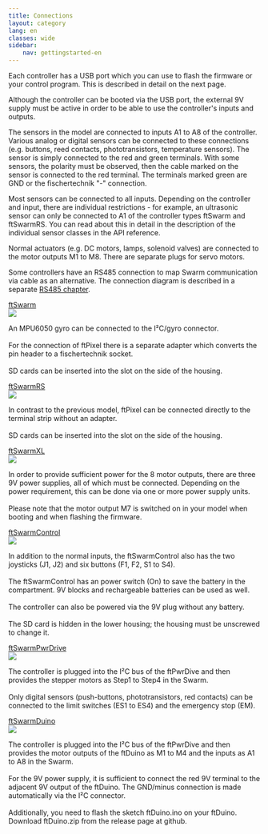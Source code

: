 ```yaml
---
title: Connections
layout: category
lang: en
classes: wide
sidebar:
    nav: gettingstarted-en
---
```

Each controller has a USB port which you can use to flash the firmware or your control program. This is described in detail on the next page.

Although the controller can be booted via the USB port, the external 9V supply must be active in order to be able to use the controller's inputs and outputs.

The sensors in the model are connected to inputs A1 to A8 of the controller. Various analog or digital sensors can be connected to these connections (e.g. buttons, reed contacts, phototransistors, temperature sensors). The sensor is simply connected to the <span class="plus">red</span> and <span class="minus">green</span> terminals. With some sensors, the polarity must be observed, then the cable marked on the sensor is connected to the <span class="plus">red</span> terminal. The terminals marked <span class="minus">green</span> are GND or the fischertechnik "-" connection.

Most sensors can be connected to all inputs. Depending on the controller and input, there are individual restrictions - for example, an ultrasonic sensor can only be connected to A1 of the controller types ftSwarm and ftSwarmRS. You can read about this in detail in the description of the individual sensor classes in the API reference.

Normal actuators (e.g. DC motors, lamps, solenoid valves) are connected to the motor outputs M1 to M8. There are separate plugs for servo motors.

Some controllers have an RS485 connection to map Swarm communication via cable as an alternative. The connection diagram is described in a separate [RS485 chapter](../rs485).

<div class="flex-container">
  <div>
    <div><a href="../../products/ftSwarm">ftSwarm</a></div>
    <div><img class="zoom" src="/assets/img/ftSwarmJSTPinout.png"></div>
    <div>
      <p class="pdetail">
        An MPU6050 gyro can be connected to the I²C/gyro connector.<br><br>For the connection of ftPixel there is a separate adapter which converts the pin header to a fischertechnik socket. <br><br>SD cards can be inserted into the slot on the side of the housing.
      </p>
    </div>
  </div>
  <div>
    <div><a href="../../products/ftSwarmRS">ftSwarmRS</a></div>
    <div><img class="zoom" src="/assets/img/ftSwarmRSPinout.png"></div>
    <div>
      <p class="pdetail">
        In contrast to the previous model, ftPixel can be connected directly to the terminal strip without an adapter.<br><br>SD cards can be inserted into the slot on the side of the housing.
      </p>
    </div>
  </div>
  <div>
    <div><a href="../../products/ftSwarmXL">ftSwarmXL</a></div>
    <div><img class="zoom" src="/assets/img/ftSwarmXLPinout.png"></div>
    <div>
      <p class="pdetail">
        In order to provide sufficient power for the 8 motor outputs, there are three 9V power supplies, all of which must be connected. Depending on the power requirement, this can be done via one or more power supply units.<br><br>Please note that the motor output M7 is switched on in your model when booting and when flashing the firmware.
      </p>
    </div>
  </div>
  <div>
    <div><a href="../../products/ftSwarmControl">ftSwarmControl</a></div>
    <div><img class="zoom" src="/assets/img/ftSwarmControlPinout.png"></div>
    <div>
      <p class="pdetail">
        In addition to the normal inputs, the ftSwarmControl also has the two joysticks (J1, J2) and six buttons (F1, F2, S1 to S4).<br><br>
        The ftSwarmControl has an power switch (On) to save the battery in the compartment. 9V blocks and rechargeable batteries can be used as well.<br><br>
        The controller can also be powered via the 9V plug without any battery.<br><br>
        The SD card is hidden in the lower housing; the housing must be unscrewed to change it.
      </p>
    </div>
  </div>
  <div>
    <div><a href="../../products/ftSwarmPwrDrive">ftSwarmPwrDrive</a></div>
    <div><img class="zoom" src="/assets/img/ftSwarmPwrDrivePinout.png"></div>
    <div>
      <p class="pdetail">
        The controller is plugged into the I²C bus of the ftPwrDive and then provides the stepper motors as Step1 to Step4 in the Swarm.<br><br>Only digital sensors (push-buttons, phototransistors, red contacts) can be connected to the limit switches (ES1 to ES4) and the emergency stop (EM).
      </p>
    </div>
  </div>
  <div>
    <div><a href="../../products/ftSwarmDuino">ftSwarmDuino</a></div>
    <div><img class="zoom" src="/assets/img/ftSwarmDuinoPinout.png"></div>
    <div>
      <p class="pdetail">
        The controller is plugged into the I²C bus of the ftPwrDive and then provides the motor outputs of the ftDuino as M1 to M4 and the inputs as A1 to A8 in the Swarm.<br><br>For the 9V power supply, it is sufficient to connect the <span class="plus">red 9V terminal</span> to the adjacent 9V output of the ftDuino. The GND/minus connection is made automatically via the I²C connector.<br><br>
        Additionally, you need to flash the sketch ftDuino.ino on your ftDuino. Download ftDuino.zip from the release page at github.
      </p>
    </div>
  </div>
</div>
